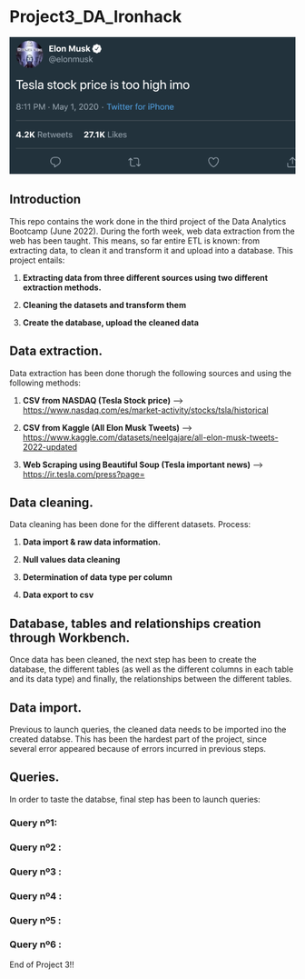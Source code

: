 # Project3_DA_Ironhack
![img](https://github.com/adominguez033/Project3_DA_Ironhack/blob/main/Images/tweetElonMusk.png?raw=true)

## Introduction

This repo contains the work done in the third project of the Data Analytics Bootcamp (June 2022). During the forth week, web data extraction from the web has been taught. This means, so far entire ETL is known: from extracting data, to clean it and transform it and upload into a database.
This project entails:

1. **Extracting data from three different sources using two different extraction methods.** 

1. **Cleaning the datasets and transform them**

1. **Create the database, upload the cleaned data**

## Data extraction.

Data extraction has been done thorugh the following sources and using the following methods:

1. **CSV from NASDAQ (Tesla Stock price)** --> https://www.nasdaq.com/es/market-activity/stocks/tsla/historical

1. **CSV from Kaggle (All Elon Musk Tweets)**  --> https://www.kaggle.com/datasets/neelgajare/all-elon-musk-tweets-2022-updated

1. **Web Scraping using Beautiful Soup (Tesla important news)** --> https://ir.tesla.com/press?page=



## Data cleaning.

Data cleaning has been done for the different datasets. Process: 

1. **Data import & raw data information.** 

1. **Null values data cleaning** 

1. **Determination of data type per column**

1. **Data export to csv** 


## Database, tables and relationships creation through Workbench.

Once data has been cleaned, the next step has been to create the database, the different tables (as well as the different columns in each table and its data type) and finally, the relationships between the different tables.


## Data import.

Previous to launch queries, the cleaned data needs to be imported ino the created databse. This has been the hardest part of the project, since several error appeared because of errors incurred in previous steps.


## Queries.

In order to taste the databse, final step has been to launch queries:
### Query nº1: 

### Query nº2 : 

### Query nº3 : 

### Query nº4 : 

### Query nº5 : 

### Query nº6 : 

End of Project 3!!
